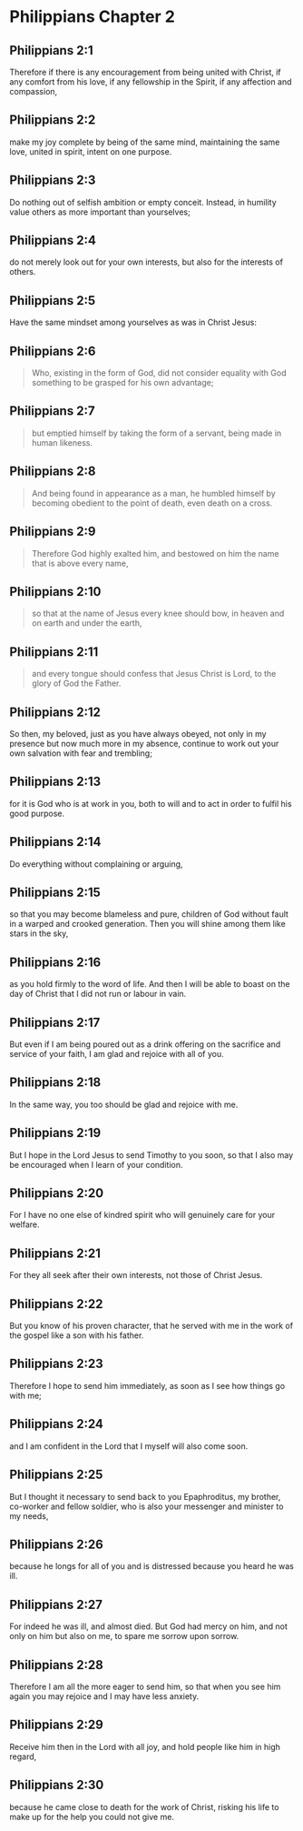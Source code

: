 # Philippians Chapter 2

## Philippians 2:1

Therefore if there is any encouragement from being united with Christ, if any comfort from his love, if any fellowship in the Spirit, if any affection and compassion,

## Philippians 2:2

make my joy complete by being of the same mind, maintaining the same love, united in spirit, intent on one purpose.

## Philippians 2:3

Do nothing out of selfish ambition or empty conceit. Instead, in humility value others as more important than yourselves;

## Philippians 2:4

do not merely look out for your own interests, but also for the interests of others.

## Philippians 2:5

Have the same mindset among yourselves as was in Christ Jesus:

## Philippians 2:6

> Who, existing in the form of God,
> did not consider equality with God something to be grasped for his own advantage;

## Philippians 2:7

> but emptied himself
> by taking the form of a servant,
> being made in human likeness.

## Philippians 2:8

> And being found in appearance as a man,
> he humbled himself by becoming obedient to the point of death,
> even death on a cross.

## Philippians 2:9

> Therefore God highly exalted him,
> and bestowed on him the name that is above every name,

## Philippians 2:10

> so that at the name of Jesus every knee should bow,
> in heaven and on earth and under the earth,

## Philippians 2:11

> and every tongue should confess that Jesus Christ is Lord,
> to the glory of God the Father.

## Philippians 2:12

So then, my beloved, just as you have always obeyed, not only in my presence but now much more in my absence, continue to work out your own salvation with fear and trembling;

## Philippians 2:13

for it is God who is at work in you, both to will and to act in order to fulfil his good purpose.

## Philippians 2:14

Do everything without complaining or arguing,

## Philippians 2:15

so that you may become blameless and pure, children of God without fault in a warped and crooked generation. Then you will shine among them like stars in the sky,

## Philippians 2:16

as you hold firmly to the word of life. And then I will be able to boast on the day of Christ that I did not run or labour in vain.

## Philippians 2:17

But even if I am being poured out as a drink offering on the sacrifice and service of your faith, I am glad and rejoice with all of you.

## Philippians 2:18

In the same way, you too should be glad and rejoice with me.

## Philippians 2:19

But I hope in the Lord Jesus to send Timothy to you soon, so that I also may be encouraged when I learn of your condition.

## Philippians 2:20

For I have no one else of kindred spirit who will genuinely care for your welfare.

## Philippians 2:21

For they all seek after their own interests, not those of Christ Jesus.

## Philippians 2:22

But you know of his proven character, that he served with me in the work of the gospel like a son with his father.

## Philippians 2:23

Therefore I hope to send him immediately, as soon as I see how things go with me;

## Philippians 2:24

and I am confident in the Lord that I myself will also come soon.

## Philippians 2:25

But I thought it necessary to send back to you Epaphroditus, my brother, co-worker and fellow soldier, who is also your messenger and minister to my needs,

## Philippians 2:26

because he longs for all of you and is distressed because you heard he was ill.

## Philippians 2:27

For indeed he was ill, and almost died. But God had mercy on him, and not only on him but also on me, to spare me sorrow upon sorrow.

## Philippians 2:28

Therefore I am all the more eager to send him, so that when you see him again you may rejoice and I may have less anxiety.

## Philippians 2:29

Receive him then in the Lord with all joy, and hold people like him in high regard,

## Philippians 2:30

because he came close to death for the work of Christ, risking his life to make up for the help you could not give me.
